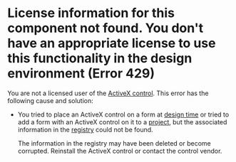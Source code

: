 
# License information for this component not found. You don't have an appropriate license to use this functionality in the design environment (Error 429)

You are not a licensed user of the  [ActiveX control](b8bdf64f-5920-1ae9-16d0-b26d09524a30.md). This error has the following cause and solution:



- You tried to place an ActiveX control on a form at  [design time](b8bdf64f-5920-1ae9-16d0-b26d09524a30.md) or tried to add a form with an ActiveX control on it to a [project](b8bdf64f-5920-1ae9-16d0-b26d09524a30.md), but the associated information in the  [registry](b8bdf64f-5920-1ae9-16d0-b26d09524a30.md) could not be found.
    
    The information in the registry may have been deleted or become corrupted. Reinstall the ActiveX control or contact the control vendor.
    

